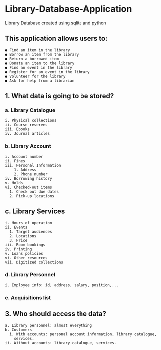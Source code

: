 # Library-Database-Application
Library Database created using sqlite and python

## This application allows users to: 
    ● Find an item in the library
    ● Borrow an item from the library
    ● Return a borrowed item
    ● Donate an item to the library
    ● Find an event in the library
    ● Register for an event in the library
    ● Volunteer for the library
    ● Ask for help from a librarian

## 1. What data is going to be stored?
  ### a. Library Catalogue
    i. Physical collections
    ii. Course reserves
    iii. Ebooks
    iv. Journal articles
### b. Library Account
    i. Account number
    ii. Fines
    iii. Personal Information
        1. Address
        2. Phone number
    iv. Borrowing history
    v. Holds
    vi. Checked-out items
      1. Check out due dates
      2. Pick-up locations
## c. Library Services
    i. Hours of operation
    ii. Events
      1. Target audiences
      2. Locations
      3. Price
    iii. Room bookings
    iv. Printing
    v. Loans policies
    vi. Other resources
    vii. Digitized collections
### d. Library Personnel
    i. Employee info: id, address, salary, position,...
### e. Acquisitions list

## 3. Who should access the data?
    a. Library personnel: almost everything
    b. Customers
      i. With accounts: personal account information, library catalogue,
        services.
    ii. Without accounts: library catalogue, services.

